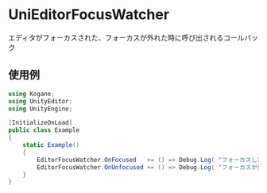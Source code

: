# UniEditorFocusWatcher

エディタがフォーカスされた、フォーカスが外れた時に呼び出されるコールバック

## 使用例

```cs
using Kogane;
using UnityEditor;
using UnityEngine;

[InitializeOnLoad]
public class Example
{
    static Example()
    {
        EditorFocusWatcher.OnFocused   += () => Debug.Log( "フォーカスした" );
        EditorFocusWatcher.OnUnfocused += () => Debug.Log( "フォーカスが外れた" );
    }
}
```
